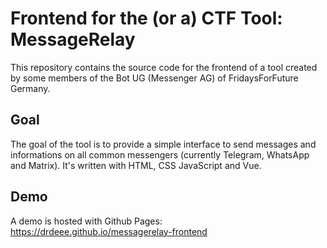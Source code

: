 # Frontend for the (or a) CTF Tool: MessageRelay
This repository contains the source code for the frontend of a tool created by some members of the Bot UG (Messenger AG) of FridaysForFuture Germany.
## Goal
The goal of the tool is to provide a simple interface to send messages and informations on all common messengers (currently Telegram, WhatsApp and Matrix). It's written with HTML, CSS JavaScript and Vue.

## Demo
A demo is hosted with Github Pages: https://drdeee.github.io/messagerelay-frontend
